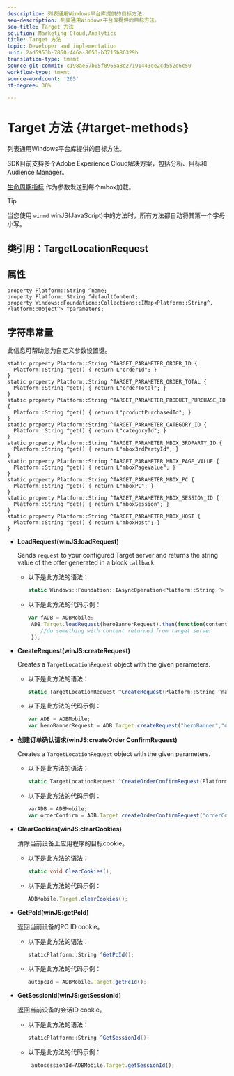 ```yaml
---
description: 列表通用Windows平台库提供的目标方法。
seo-description: 列表通用Windows平台库提供的目标方法。
seo-title: Target 方法
solution: Marketing Cloud,Analytics
title: Target 方法
topic: Developer and implementation
uuid: 2ad5953b-7850-446a-8053-b3715b86329b
translation-type: tm+mt
source-git-commit: c198ae57b05f8965a8e27191443ee2cd552d6c50
workflow-type: tm+mt
source-wordcount: '265'
ht-degree: 36%

---
```



# Target 方法 {#target-methods}

列表通用Windows平台库提供的目标方法。

SDK目前支持多个Adobe Experience Cloud解决方案，包括分析、目标和Audience Manager。

[生命周期指标](/help/universal-windows/metrics.md) 作为参数发送到每个mbox加载。

>[!TIP]
>
>当您使用 `winmd` winJS(JavaScript)中的方法时，所有方法都自动将其第一个字母小写。

## 类引用：TargetLocationRequest

## 属性

```
property Platform::String ^name; 
property Platform::String ^defaultContent; 
property Windows::Foundation::Collections::IMap<Platform::String^, Platform::Object^> ^parameters;
```

## 字符串常量

此信息可帮助您为自定义参数设置键。

```
static property Platform::String ^TARGET_PARAMETER_ORDER_ID { 
  Platform::String ^get() { return L"orderId"; } 
} 
static property Platform::String ^TARGET_PARAMETER_ORDER_TOTAL { 
  Platform::String ^get() { return L"orderTotal"; } 
} 
static property Platform::String ^TARGET_PARAMETER_PRODUCT_PURCHASE_ID { 
  Platform::String ^get() { return L"productPurchasedId"; } 
} 
static property Platform::String ^TARGET_PARAMETER_CATEGORY_ID { 
  Platform::String ^get() { return L"categoryId"; } 
} 
static property Platform::String ^TARGET_PARAMETER_MBOX_3RDPARTY_ID { 
  Platform::String ^get() { return L"mbox3rdPartyId"; } 
} 
static property Platform::String ^TARGET_PARAMETER_MBOX_PAGE_VALUE { 
  Platform::String ^get() { return L"mboxPageValue"; } 
} 
static property Platform::String ^TARGET_PARAMETER_MBOX_PC { 
  Platform::String ^get() { return L"mboxPC"; } 
} 
static property Platform::String ^TARGET_PARAMETER_MBOX_SESSION_ID { 
  Platform::String ^get() { return L"mboxSession"; } 
} 
static property Platform::String ^TARGET_PARAMETER_MBOX_HOST { 
  Platform::String ^get() { return L"mboxHost"; } 
}
```

* **LoadRequest(winJS:loadRequest)**

   Sends `request` to your configured Target server and returns the string value of the offer generated in a block `callback`.

   * 以下是此方法的语法：

      ```csharp
      static Windows::Foundation::IAsyncOperation<Platform::String ^> ^LoadRequest(TargetLocationRequest ^request);
      ```

   * 以下是此方法的代码示例：

      ```js
      var fADB = ADBMobile; 
       ADB.Target.loadRequest(heroBannerRequest).then(function(content){ 
          //do something with content returned from target server 
       });
      ```

* **CreateRequest(winJS:createRequest)**

   Creates a `TargetLocationRequest` object with the given parameters.

   * 以下是此方法的语法：

      ```csharp
      static TargetLocationRequest ^CreateRequest(Platform::String ^name, Platform::String ^defaultContent,Windows::Foundation::Collections::IMap<Platform::String^,Platform::Object^> ^parameters); 
      ```

   * 以下是此方法的代码示例：

      ```js
      var ADB = ADBMobile;
      var heroBannerRequest = ADB.Target.createRequest("heroBanner","default.png", null); 
      ```

* **创建订&#x200B;单确认请求(winJS:createOrder &#x200B; ConfirmRequest)**

   Creates a `TargetLocationRequest` object with the given parameters.

   * 以下是此方法的语法：

      ```csharp
      static TargetLocationRequest ^CreateOrderConfirmRequest(Platform::String ^name, Platform::String ^orderId,Platform::String ^orderTotal,Platform::String ^productPurchasedId,Windows::Foundation::Collections::IMap<Platform::String^,Platform::Object^> ^parameters); 
      ```

   * 以下是此方法的代码示例：

      ```js
      varADB = ADBMobile;
      var orderConfirm = ADB.Target.createOrderConfirmRequest("orderConfirm","order","47.88","3722",null);
      ```

* **ClearCookies(winJS:clearCookies)**

   清除当前设备上应用程序的目标cookie。

   * 以下是此方法的语法：

      ```csharp
      static void ClearCookies();
      ```

   * 以下是此方法的代码示例：

      ```js
      ADBMobile.Target.clearCookies();
      ```

* **GetPcId(winJS:getPcId)**

   返回当前设备的PC ID cookie。

   * 以下是此方法的语法：

      ```csharp
      staticPlatform::String ^GetPcId();
      ```

   * 以下是此方法的代码示例：

      ```js
      autopcId = ADBMobile.Target.getPcId();
      ```

* **GetSessionId(winJS:getSessionId)**

   返回当前设备的会话ID cookie。

   * 以下是此方法的语法：

      ```csharp
      staticPlatform::String ^GetSessionId();
      ```

   * 以下是此方法的代码示例：

      ```js
       autosessionId=ADBMobile.Target.getSessionId(); 
      ```

